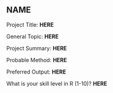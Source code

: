 ## NAME

Project Title: **HERE**
<!-- Preferably one word or an abbreviation -->

General Topic: **HERE**
<!-- What is your general topic / research field of interest (e.g., gender, extremism, social movements)? -->

Project Summary: **HERE**
<!-- What is your specific research idea, if you have one? -->

Probable Method: **HERE**
<!-- What would your preferred method of analysis be? And how do you rate your own skill level with that method? -->

Preferred Output: **HERE**
<!-- What is your preferred outcome of this group work, i.e. do you want to continue working on this project after the Summer Institute and possibly develop it into a paper OR do you "just" want to use it as practice in the context of this Summer Institute? -->

What is your skill level in R (1-10)? **HERE**